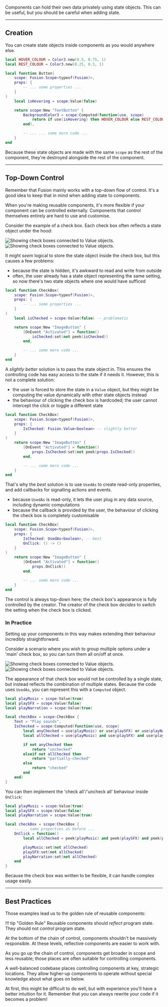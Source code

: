 Components can hold their own data privately using state objects. This can be
useful, but you should be careful when adding state.

-----

## Creation

You can create state objects inside components as you would anywhere else.

```Lua hl_lines="10 13-15"
local HOVER_COLOUR = Color3.new(0.5, 0.75, 1)
local REST_COLOUR = Color3.new(0.25, 0.5, 1)

local function Button(
	scope: Fusion.Scope<typeof(Fusion)>,
	props: {
		-- ... some properties ...
	}
)
    local isHovering = scope:Value(false)

    return scope:New "TextButton" {
        BackgroundColor3 = scope:Computed(function(use, scope)
            return if use(isHovering) then HOVER_COLOUR else REST_COLOUR
        end),

        -- ... ... some more code ...
    }
end
```

Because these state objects are made with the same `scope` as the rest of the
component, they're destroyed alongside the rest of the component.

-----

## Top-Down Control

Remember that Fusion mainly works with a top-down flow of control. It's a good
idea to keep that in mind when adding state to components.

When you're making reusable components, it's more flexible if your component can
be controlled externally. Components that control themselves entirely are hard
to use and customise.

Consider the example of a check box. Each check box often reflects a state
object under the hood:

![Showing check boxes connected to Value objects.](Check-Boxes-Dark.svg#only-dark)
![Showing check boxes connected to Value objects.](Check-Boxes-Light.svg#only-light)

It might *seem* logical to store the state object inside the check box, but
this causes a few problems:

- because the state is hidden, it's awkward to read and write from outside
- often, the user already has a state object representing the same setting, so
now there's two state objects where one would have sufficed

```Lua hl_lines="7"
local function CheckBox(
	scope: Fusion.Scope<typeof(Fusion)>,
	props: {
		-- ... some properties ...
	}
)
    local isChecked = scope:Value(false) -- problematic

    return scope:New "ImageButton" {
		[OnEvent "Activated"] = function()
			isChecked:set(not peek(isChecked))
		end,

        -- ... some more code ...
    }
end
```

A *slightly better* solution is to pass the state object in. This ensures the
controlling code has easy access to the state if it needs it. However, this is
not a complete solution:

- the user is forced to store the state in a `Value` object, but they might be
computing the value dynamically with other state objects instead
- the behaviour of clicking the check box is hardcoded; the user cannot
intercept the click or toggle a different state

```Lua hl_lines="4"
local function CheckBox(
	scope: Fusion.Scope<typeof(Fusion)>,
	props: {
		IsChecked: Fusion.Value<boolean> -- slightly better
	}
)
    return scope:New "ImageButton" {
		[OnEvent "Activated"] = function()
			props.IsChecked:set(not peek(props.IsChecked))
		end,

        -- ... some more code ...
    }
end
```

That's why the *best* solution is to use `UsedAs` to create read-only
properties, and add callbacks for signalling actions and events.

- because `UsedAs` is read-only, it lets the user plug in any data source,
including dynamic computations
- because the callback is provided by the user, the behaviour of clicking the
check box is completely customisable

```Lua hl_lines="4-5 10"
local function CheckBox(
	scope: Fusion.Scope<typeof(Fusion)>,
	props: {
		IsChecked: UsedAs<boolean>, -- best
		OnClick: () -> ()
	}
)
    return scope:New "ImageButton" {
		[OnEvent "Activated"] = function()
			props.OnClick()
		end,

        -- ... some more code ...
    }
end
```

The control is always top-down here; the check box's appearance is fully
controlled by the creator. The creator of the check box *decides* to switch the
setting when the check box is clicked.

### In Practice

Setting up your components in this way makes extending their behaviour
incredibly straightforward.

Consider a scenario where you wish to group multiple options under a 'main'
check box, so you can turn them all on/off at once.

![Showing check boxes connected to Value objects.](Master-Check-Box-Dark.svg#only-dark)
![Showing check boxes connected to Value objects.](Master-Check-Box-Light.svg#only-light)

The appearance of that check box would not be controlled by a single state, but
instead reflects the combination of multiple states. Because the code uses
`UsedAs`, you can represent this with a `Computed` object.

```Lua hl_lines="7-18"
local playMusic = scope:Value(true)
local playSFX = scope:Value(false)
local playNarration = scope:Value(true)

local checkBox = scope:CheckBox {
    Text = "Play sounds",
    IsChecked = scope:Computed(function(use, scope)
        local anyChecked = use(playMusic) or use(playSFX) or use(playNarration)
        local allChecked = use(playMusic) and use(playSFX) and use(playNarration)

        if not anyChecked then
            return "unchecked"
        elseif not allChecked then
            return "partially-checked"
        else
            return "checked"
        end
    end)
}
```

You can then implement the 'check all'/'uncheck all' behaviour inside `OnClick`:

```Lua hl_lines="7-13"
local playMusic = scope:Value(true)
local playSFX = scope:Value(false)
local playNarration = scope:Value(true)

local checkBox = scope:CheckBox {
    -- ... same properties as before ...
    OnClick = function()
        local allChecked = peek(playMusic) and peek(playSFX) and peek(playNarration)

        playMusic:set(not allChecked)
        playSFX:set(not allChecked)
        playNarration:set(not allChecked)
    end
}
```

Because the check box was written to be flexible, it can handle complex usage
easily.

-----

## Best Practices

Those examples lead us to the golden rule of reusable components:

!!! tip "Golden Rule"
    Reusable components should *reflect* program state. They should
    not *control* program state.

At the bottom of the chain of control, components shouldn't be massively
responsible. At these levels, reflective components are easier to work with.

As you go up the chain of control, components get broader in scope and less
reusable; those places are often suitable for controlling components.

A well-balanced codebase places controlling components at key, strategic
locations. They allow higher-up components to operate without special knowledge
about what goes on below.

At first, this might be difficult to do well, but with experience you'll have a
better intuition for it. Remember that you can always rewrite your code if it
becomes a problem!